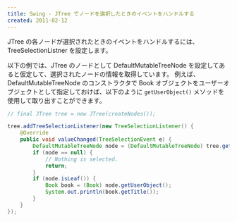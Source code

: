 ```yaml
---
title: Swing - JTree でノードを選択したときのイベントをハンドルする
created: 2011-02-12
---
```


JTree の各ノードが選択されたときのイベントをハンドルするには、TreeSelectionListner を設定します。

以下の例では、JTree のノードとして DefaultMutableTreeNode を設定してあると仮定して、選択されたノードの情報を取得しています。
例えば、DefaultMutableTreeNode のコンストラクタで Book オブジェクトをユーザーオブジェクトとして指定しておけば、以下のように `getUserObject()` メソッドを使用して取り出すことができます。

~~~ java
// final JTree tree = new JTree(createNodes());

tree.addTreeSelectionListener(new TreeSelectionListener() {
    @Override
    public void valueChanged(TreeSelectionEvent e) {
        DefaultMutableTreeNode node = (DefaultMutableTreeNode) tree.getLastSelectedPathComponent();
        if (node == null) {
            // Nothing is selected.
            return;
        }
        if (node.isLeaf()) {
            Book book = (Book) node.getUserObject();
            System.out.println(book.getTitle());
        }
    }
});
~~~

